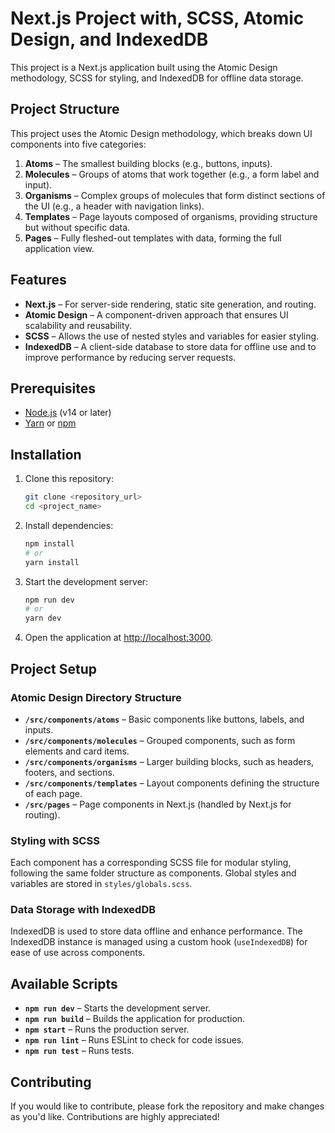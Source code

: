
# Next.js Project with, SCSS, Atomic Design,  and IndexedDB

This project is a Next.js application built using the Atomic Design methodology, SCSS for styling, and IndexedDB for offline data storage.

## Project Structure

This project uses the Atomic Design methodology, which breaks down UI components into five categories:

1. **Atoms** – The smallest building blocks (e.g., buttons, inputs).
2. **Molecules** – Groups of atoms that work together (e.g., a form label and input).
3. **Organisms** – Complex groups of molecules that form distinct sections of the UI (e.g., a header with navigation links).
4. **Templates** – Page layouts composed of organisms, providing structure but without specific data.
5. **Pages** – Fully fleshed-out templates with data, forming the full application view.

## Features

- **Next.js** – For server-side rendering, static site generation, and routing.
- **Atomic Design** – A component-driven approach that ensures UI scalability and reusability.
- **SCSS** – Allows the use of nested styles and variables for easier styling.
- **IndexedDB** – A client-side database to store data for offline use and to improve performance by reducing server requests.

## Prerequisites

- [Node.js](https://nodejs.org/) (v14 or later)
- [Yarn](https://yarnpkg.com/) or [npm](https://www.npmjs.com/)

## Installation

1. Clone this repository:
   ```bash
   git clone <repository_url>
   cd <project_name>
   ```

2. Install dependencies:
   ```bash
   npm install
   # or
   yarn install
   ```

3. Start the development server:
   ```bash
   npm run dev
   # or
   yarn dev
   ```

4. Open the application at [http://localhost:3000](http://localhost:3000).

## Project Setup

### Atomic Design Directory Structure

- **`/src/components/atoms`** – Basic components like buttons, labels, and inputs.
- **`/src/components/molecules`** – Grouped components, such as form elements and card items.
- **`/src/components/organisms`** – Larger building blocks, such as headers, footers, and sections.
- **`/src/components/templates`** – Layout components defining the structure of each page.
- **`/src/pages`** – Page components in Next.js (handled by Next.js for routing).

### Styling with SCSS

Each component has a corresponding SCSS file for modular styling, following the same folder structure as components. Global styles and variables are stored in `styles/globals.scss`.

### Data Storage with IndexedDB

IndexedDB is used to store data offline and enhance performance. The IndexedDB instance is managed using a custom hook (`useIndexedDB`) for ease of use across components.

## Available Scripts

- **`npm run dev`** – Starts the development server.
- **`npm run build`** – Builds the application for production.
- **`npm start`** – Runs the production server.
- **`npm run lint`** – Runs ESLint to check for code issues.
- **`npm run test`** – Runs tests.

## Contributing

If you would like to contribute, please fork the repository and make changes as you'd like. Contributions are highly appreciated!
